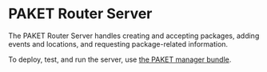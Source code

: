 PAKET Router Server
===================

The PAKET Router Server handles creating and accepting packages, adding events and locations,
and requesting package-related information.

To deploy, test, and run the server, use [the PAKET manager bundle](/paket-core/manager).
